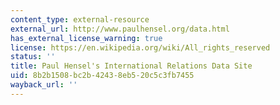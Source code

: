 ```yaml
---
content_type: external-resource
external_url: http://www.paulhensel.org/data.html
has_external_license_warning: true
license: https://en.wikipedia.org/wiki/All_rights_reserved
status: ''
title: Paul Hensel's International Relations Data Site
uid: 8b2b1508-bc2b-4243-8eb5-20c5c3fb7455
wayback_url: ''
---
```

